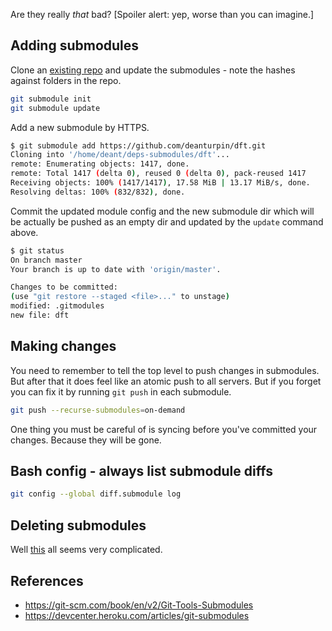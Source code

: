 Are they really *that* bad? [Spoiler alert: yep, worse than you can imagine.]

## Adding submodules

Clone an [existing repo](https://gitlab.com/deanturpin/deps-submodules/) and update the submodules - note the hashes against folders in the repo.

```bash
git submodule init
git submodule update
```

Add a new submodule by HTTPS.

```bash
$ git submodule add https://github.com/deanturpin/dft.git
Cloning into '/home/deant/deps-submodules/dft'...
remote: Enumerating objects: 1417, done.
remote: Total 1417 (delta 0), reused 0 (delta 0), pack-reused 1417
Receiving objects: 100% (1417/1417), 17.58 MiB | 13.17 MiB/s, done.
Resolving deltas: 100% (832/832), done.
```

Commit the updated module config and the new submodule dir which will be actually be pushed as an empty dir and updated by the `update` command above.

```bash
$ git status
On branch master
Your branch is up to date with 'origin/master'.

Changes to be committed:
(use "git restore --staged <file>..." to unstage)
modified: .gitmodules
new file: dft
```

## Making changes

You need to remember to tell the top level to push changes in submodules. But
after that it does feel like an atomic push to all servers. But if you forget
you can fix it by running `git push` in each submodule.

```bash
git push --recurse-submodules=on-demand
```

One thing you must be careful of is syncing before you've committed your changes. Because they will be gone.

## Bash config - always list submodule diffs

```bash
git config --global diff.submodule log
```

## Deleting submodules

Well [this](https://gist.github.com/myusuf3/7f645819ded92bda6677) all seems very complicated.

## References

- https://git-scm.com/book/en/v2/Git-Tools-Submodules
- https://devcenter.heroku.com/articles/git-submodules
